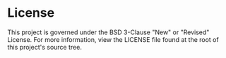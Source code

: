 # License
This project is governed under the BSD 3-Clause "New" or "Revised" License.
For more information, view the LICENSE file found at the root of this project's source tree.
